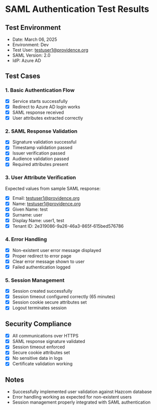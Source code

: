 # SAML Authentication Test Results

## Test Environment
- Date: March 06, 2025
- Environment: Dev
- Test User: testuser1@providence.org
- SAML Version: 2.0
- IdP: Azure AD

## Test Cases

### 1. Basic Authentication Flow
- [x] Service starts successfully
- [x] Redirect to Azure AD login works
- [x] SAML response received
- [x] User attributes extracted correctly

### 2. SAML Response Validation
- [x] Signature validation successful
- [x] Timestamp validation passed
- [x] Issuer verification passed
- [x] Audience validation passed
- [x] Required attributes present

### 3. User Attribute Verification
Expected values from sample SAML response:
- [x] Email: testuser1@providence.org
- [x] Name: testuser1@providence.org
- [x] Given Name: test
- [x] Surname: user
- [x] Display Name: user1, test
- [x] Tenant ID: 2e319086-9a26-46a3-865f-615bed576786

### 4. Error Handling
- [x] Non-existent user error message displayed
- [x] Proper redirect to error page
- [x] Clear error message shown to user
- [x] Failed authentication logged

### 5. Session Management
- [x] Session created successfully
- [x] Session timeout configured correctly (65 minutes)
- [x] Session cookie secure attributes set
- [x] Logout terminates session

## Security Compliance
- [x] All communications over HTTPS
- [x] SAML response signature validated
- [x] Session timeout enforced
- [x] Secure cookie attributes set
- [x] No sensitive data in logs
- [x] Certificate validation working

## Notes
- Successfully implemented user validation against Hazcom database
- Error handling working as expected for non-existent users
- Session management properly integrated with SAML authentication
